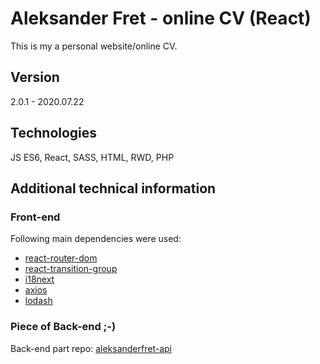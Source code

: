 # Aleksander Fret - online CV (React)

This is my a personal website/online CV.

## Version

2.0.1 - 2020.07.22

## Technologies

JS ES6, React, SASS, HTML, RWD, PHP

## Additional technical information

### Front-end

Following main dependencies were used:

- [react-router-dom](https://github.com/ReactTraining/react-router/tree/master/packages/react-router-dom)
- [react-transition-group](https://github.com/reactjs/react-transition-group)
- [i18next](https://www.i18next.com/)
- [axios](https://github.com/axios/axios)
- [lodash](https://lodash.com/)

### Piece of Back-end ;-)

Back-end part repo: [aleksanderfret-api](https://github.com/alemikolo/aleksanderfret-api)
